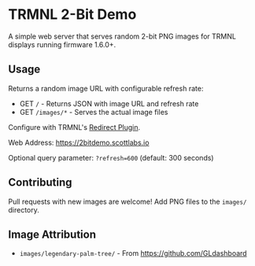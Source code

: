 # TRMNL 2-Bit Demo

A simple web server that serves random 2-bit PNG images for TRMNL displays running firmware 1.6.0+.

## Usage

Returns a random image URL with configurable refresh rate:
- GET `/` - Returns JSON with image URL and refresh rate
- GET `/images/*` - Serves the actual image files

Configure with TRMNL's [Redirect Plugin](https://usetrmnl.com/integrations/redirect).

Web Address: https://2bitdemo.scottlabs.io

Optional query parameter: `?refresh=600` (default: 300 seconds)

## Contributing

Pull requests with new images are welcome! Add PNG files to the `images/` directory.

## Image Attribution

- `images/legendary-palm-tree/` - From https://github.com/GLdashboard

